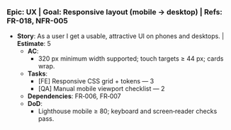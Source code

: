 ### Epic: UX | **Goal**: Responsive layout (mobile → desktop) | **Refs**: FR-018, NFR-005

- **Story**: As a user I get a usable, attractive UI on phones and desktops. | **Estimate**: 5
  - **AC**:
    - 320 px minimum width supported; touch targets ≥ 44 px; cards wrap.
  - **Tasks**:
    - [FE] Responsive CSS grid + tokens — 3
    - [QA] Manual mobile viewport checklist — 2
  - **Dependencies**: FR‑006, FR‑007
  - **DoD**:
    - Lighthouse mobile ≥ 80; keyboard and screen‑reader checks pass.
